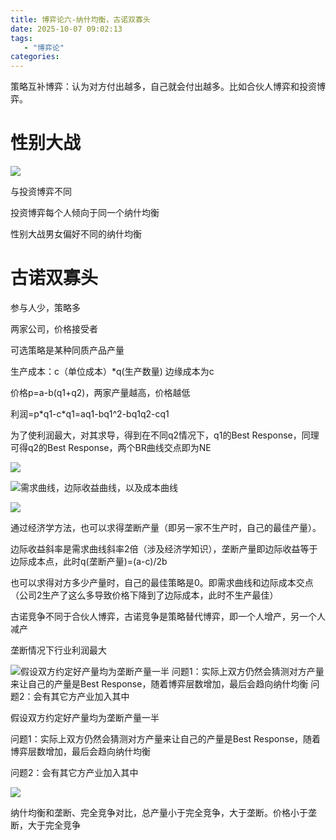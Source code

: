 ```yaml
---
title: 博弈论六-纳什均衡，古诺双寡头
date: 2025-10-07 09:02:13
tags: 
   - "博弈论"
categories:
---
```



策略互补博弈：认为对方付出越多，自己就会付出越多。比如合伙人博弈和投资博弈。

# 性别大战

![](images/image-5.png)

与投资博弈不同

投资博弈每个人倾向于同一个纳什均衡

性别大战男女偏好不同的纳什均衡



# 古诺双寡头

参与人少，策略多

两家公司，价格接受者

可选策略是某种同质产品产量

生产成本：c（单位成本）\*q(生产数量)  边缘成本为c

价格p=a-b(q1+q2)，两家产量越高，价格越低

利润=p\*q1-c\*q1=aq1-bq1^2-bq1q2-cq1

为了使利润最大，对其求导，得到在不同q2情况下，q1的Best Response，同理可得q2的Best Response，两个BR曲线交点即为NE

![](images/image-4.png)





![需求曲线，边际收益曲线，以及成本曲线](images/image-3.png)

![](images/image-2.png)

通过经济学方法，也可以求得垄断产量（即另一家不生产时，自己的最佳产量）。

边际收益斜率是需求曲线斜率2倍（涉及经济学知识），垄断产量即边际收益等于边际成本点，此时q(垄断产量)=(a-c)/2b&#x20;

也可以求得对方多少产量时，自己的最佳策略是0。即需求曲线和边际成本交点（公司2生产了这么多导致价格下降到了边际成本，此时不生产最佳）



古诺竞争不同于合伙人博弈，古诺竞争是策略替代博弈，即一个人增产，另一个人减产

垄断情况下行业利润最大



![假设双方约定好产量均为垄断产量一半
问题1：实际上双方仍然会猜测对方产量来让自己的产量是Best Response，随着博弈层数增加，最后会趋向纳什均衡
问题2：会有其它方产业加入其中](images/image.png)

假设双方约定好产量均为垄断产量一半

问题1：实际上双方仍然会猜测对方产量来让自己的产量是Best Response，随着博弈层数增加，最后会趋向纳什均衡

问题2：会有其它方产业加入其中





![](images/image-1.png)

纳什均衡和垄断、完全竞争对比，总产量小于完全竞争，大于垄断。价格小于垄断，大于完全竞争
